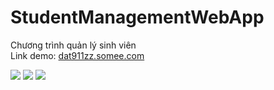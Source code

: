 # StudentManagementWebApp
Chương trình quản lý sinh viên <br>
Link demo: <a href="dat911zz.somee.com/">dat911zz.somee.com</a>

<span> <img src="https://img.shields.io/website?down_color=red&down_message=offline&label=Status&up_color=light-green&up_message=online&url=http%3A%2F%2Fdat911zz.somee.com%2F"/> </span>
<span> <img src="https://img.shields.io/tokei/lines/github/dat911zz/StudentManagementWebApp"/> </span>
<span> <img src="https://img.shields.io/github/commit-activity/m/dat911zz/StudentManagementWebApp"/> </span>
